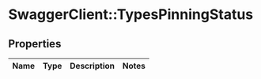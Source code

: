 # SwaggerClient::TypesPinningStatus

## Properties
Name | Type | Description | Notes
------------ | ------------- | ------------- | -------------

